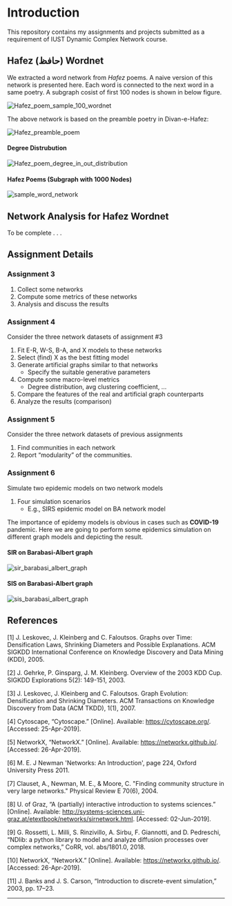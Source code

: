 # Introduction
This repository contains my assignments and projects submitted as a requirement of IUST Dynamic Complex Network course.


## Hafez (حافظ) Wordnet
We extracted a word network from _Hafez_ poems. A naive version of this network is presented here. Each word is connected to the next word in a same poetry. A subgraph cosist of first 100 nodes is shown in below figure.

![Hafez_poem_sample_100_wordnet](img/Hafez_poem_sample_100_wordnet.png)

The above network is based on the preamble poetry in Divan-e-Hafez:

![Hafez_preamble_poem](img/Hafez_preamble_poem.jpg)


#### Degree Distrubution
![Hafez_poem_degree_in_out_distribution](img/Hafez_poem_degree_in_out_distribution.png)


#### Hafez Poems (Subgraph with 1000 Nodes)
![sample_word_network](img/Hafez_wordnet_sample1000.png)


## Network Analysis for Hafez Wordnet
To be complete . . .


## Assignment Details

### Assignment 3
1) Collect some networks
2) Compute some metrics of these networks
3) Analysis and discuss the results

### Assignment 4
Consider the three network datasets of assignment #3

1) Fit E-R, W-S, B-A, and X models to these networks
2) Select (find) X as the best fitting model
3) Generate artificial graphs similar to that networks
    * Specify the suitable generative parameters
4) Compute some macro-level metrics
    * Degree distribution, avg clustering coefficient, …
5) Compare the features of the real and artificial graph counterparts
6) Analyze the results (comparison)

### Assignment 5
Consider the three network datasets of previous assignments
1) Find communities in each network
2) Report “modularity” of the communities.

### Assignment 6
Simulate two epidemic models on two network models
1) Four simulation scenarios
    * E.g., SIRS epidemic model on BA network model

The importance of epidemy models is obvious in cases such as **COVID-19** pandemic. Here we are going to perform some epidemics simulation on different graph models and depicting the result. 

#### SIR on Barabasi-Albert graph    
![sir_barabasi_albert_graph](img/sir_barabasi_albert_graph.png)

#### SIS on Barabasi-Albert graph    
![sis_barabasi_albert_graph](img/sis_barabasi_albert_graph.png)



## References
[1] J. Leskovec, J. Kleinberg and C. Faloutsos. Graphs over Time: Densification Laws, Shrinking Diameters and Possible Explanations. ACM SIGKDD International Conference on Knowledge Discovery and Data Mining (KDD), 2005.

[2] J. Gehrke, P. Ginsparg, J. M. Kleinberg. Overview of the 2003 KDD Cup. SIGKDD Explorations 5(2): 149-151, 2003.

[3] J. Leskovec, J. Kleinberg and C. Faloutsos. Graph Evolution: Densification and Shrinking Diameters. ACM Transactions on Knowledge Discovery from Data (ACM TKDD), 1(1), 2007.

[4] Cytoscape, “Cytoscape.” [Online]. Available: https://cytoscape.org/. [Accessed: 25-Apr-2019].

[5] NetworkX, “NetworkX.” [Online]. Available: https://networkx.github.io/. [Accessed: 26-Apr-2019].

[6] M. E. J Newman 'Networks: An Introduction', page 224, Oxford University Press 2011.

[7] Clauset, A., Newman, M. E., & Moore, C. "Finding community structure in very large networks." Physical Review E 70(6), 2004.

[8]	U. of Graz, “A (partially) interactive introduction to systems sciences.” [Online]. Available: http://systems-sciences.uni-graz.at/etextbook/networks/sirnetwork.html. [Accessed: 02-Jun-2019].

[9]	G. Rossetti, L. Milli, S. Rinzivillo, A. Sirbu, F. Giannotti, and D. Pedreschi, “NDlib: a python library to model and analyze diffusion processes over complex networks,” CoRR, vol. abs/1801.0, 2018.

[10]	NetworkX, “NetworkX.” [Online]. Available: https://networkx.github.io/. [Accessed: 26-Apr-2019].

[11]	J. Banks and J. S. Carson, “Introduction to discrete-event simulation,” 2003, pp. 17–23.


***